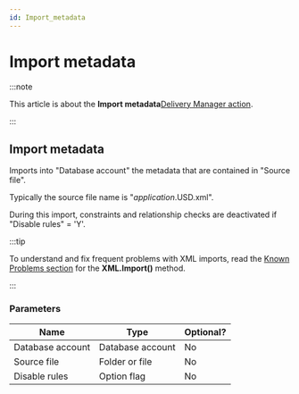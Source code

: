 ```yaml
---
id: Import_metadata
---
```


# Import metadata




:::note

This article is about the **Import metadata**[Delivery Manager action](/Continuous_delivery/Delivery_Manager_actions_by_name).

:::

## **Import metadata**

Imports into "Database account" the metadata that are contained in "Source file".

Typically the source file name is "*application*.USD.xml".

During this import, constraints and relationship checks are deactivated if "Disable rules" = 'Y'.


:::tip

To understand and fix frequent problems with XML imports, read the [Known Problems section](/Repositories/Data_flow_control_with_XML_or_JSON/XML_import_Known_problems_and_workarounds.md) for the **XML.Import()** method.

:::

### Parameters

|**Name**|**Type**|**Optional?**|
|--------|--------|--------|
|Database account|Database account|No      |
|Source file|Folder or file|No      |
|Disable rules|Option flag|No      |



 